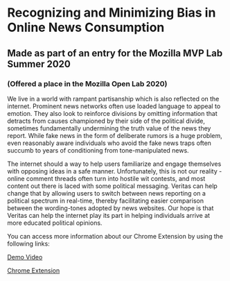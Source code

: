 

# Recognizing and Minimizing Bias in Online News Consumption

## Made as part of an entry for the Mozilla MVP Lab Summer 2020
### (Offered a place in the Mozilla Open Lab 2020)

We live in a world with rampant partisanship which is also reflected on the internet. Prominent news networks often use loaded language to appeal to emotion. They also look to reinforce divisions by omitting information that detracts from causes championed by their side of the political divide, sometimes fundamentally undermining the truth value of the news they report. While fake news in the form of deliberate rumors is a huge problem, even reasonably aware individuals who avoid the fake news traps often succumb to years of conditioning from tone-manipulated news.

The internet should a way to help users familiarize and engage themselves with opposing ideas in a safe manner. Unfortunately, this is not our reality - online comment threads often turn into hostile wit contests, and most content out there is laced with some political messaging. Veritas can help change that by allowing users to switch between news reporting on a political spectrum in real-time, thereby facilitating easier comparison between the wording-tones adopted by news websites. Our hope is that Veritas can help the internet play its part in helping individuals arrive at more educated political opinions.

You can access more information about our Chrome Extension by using the following links: 

[Landing Page]: <https://ss11077.wixsite.com/veritas>

[Demo Video](https://www.loom.com/share/0055e8f9b29c4257ae892e96767030b1)

[Chrome Extension](https://chrome.google.com/webstore/detail/veritas/felccolfnfeolcgopnmnnpijlhkfcbpm?utm_source=gmail)
